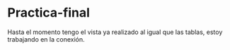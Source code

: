 # Practica-final

Hasta el momento tengo el vista ya realizado al igual que las tablas, estoy trabajando en la conexión.
